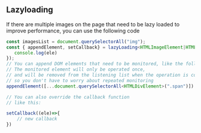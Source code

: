 ## Lazyloading
If there are multiple images on the page that need to be lazy loaded to improve performance, you can use the following code

```ts
const imagesList = document.querySelectorAll("img");
const { appendElement, setCallback} = lazyLoading<HTMLImageElement|HTMLDivElement>(imagesList, (ele) => {
   console.log(ele)
});
// You can append DOM elements that need to be monitored, like the following code
// The monitored element will only be operated once,
// and will be removed from the listening list when the operation is completed
// so you don't have to worry about repeated monitoring
appendElement([...document.querySelectorAll<HTMLDivElement>(".span")])

// You can also override the callback function
// like this:

setCallback((ele)=>{
    // new callback
})

```
